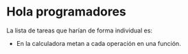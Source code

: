 # Hola programadores
La lista de tareas que harían de forma individual es:
+ En la calculadora metan a cada operación en una función.